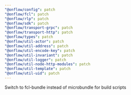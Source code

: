 ```yaml
---
"@onflow/config": patch
"@onflow/fcl": patch
"@onflow/rlp": patch
"@onflow/sdk": patch
"@onflow/transport-grpc": patch
"@onflow/transport-http": patch
"@onflow/types": patch
"@onflow/util-actor": patch
"@onflow/util-address": patch
"@onflow/util-encode-key": patch
"@onflow/util-invariant": patch
"@onflow/util-logger": patch
"@onflow/util-node-http-modules": patch
"@onflow/util-template": patch
"@onflow/util-uid": patch
---
```


Switch to fcl-bundle instead of microbundle for build scripts
